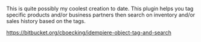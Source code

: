 This is quite possibly my coolest creation to date. This plugin helps you tag specific products and/or business partners then search on inventory and/or sales history based on the tags.

<https://bitbucket.org/cboecking/idempiere-object-tag-and-search>